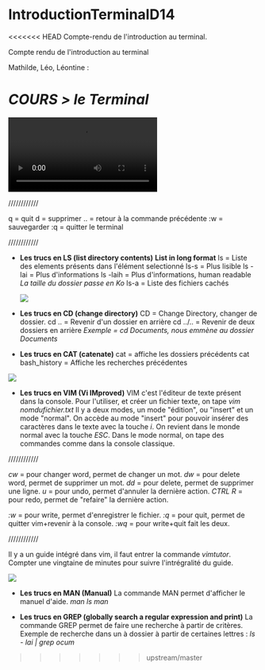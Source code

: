# IntroductionTerminalD14
<<<<<<< HEAD
Compte-rendu de l'introduction au terminal.

Compte rendu de l'introduction au terminal


Mathilde, Léo, Léontine : 

# *COURS > le Terminal*

![](https://i.imgur.com/kMPdz0J.mp4)

////////////

q = quit 
d = supprimer
.. = retour à la commande précédente
:w = sauvegarder
:q = quitter le terminal

////////////

* **Les trucs en LS (list directory contents)** **List in long format**
ls = Liste des elements présents dans l'élément selectionné
ls-s = Plus lisible
ls -lai = Plus d'informations
ls -laih = Plus d'informations, human readable 
*La taille du dossier passe en Ko*
ls-a = Liste des fichiers cachés

     ![](https://i.imgur.com/4fbskQo.png)



* **Les trucs en CD (change directory)**
CD = Change Directory, changer de dossier.
cd .. = Revenir d'un dossier en arrière
cd ../.. = Revenir de deux dossiers en arrière
*Exemple = cd Documents, nous emmène au dossier Documents*

* **Les trucs en CAT (catenate)**
cat = affiche les dossiers précédents
cat bash_history = Affiche les recherches précédentes

![](https://i.imgur.com/Nnc8AJQ.png)



* **Les trucs en VIM (Vi IMproved)**
VIM c'est l'éditeur de texte présent dans la console.
Pour l'utiliser, et créer un fichier texte, on tape
*vim nomdufichier.txt*
Il y a deux modes, un mode "édition", ou "insert" et un mode "normal".
On accède au mode "insert" pour pouvoir insérer des caractères dans le texte avec la touche *i*. On revient dans le monde normal avec la touche *ESC*.
Dans le mode normal, on tape des commandes comme dans la console classique.

////////////

*cw* = pour changer word, permet de changer un mot.
*dw* = pour delete word, permet de supprimer un mot.
*dd* = pour delete, permet de supprimer une ligne.
*u* = pour undo, permet d'annuler la dernière action.
*CTRL R* = pour redo, permet de "refaire" la dernière action.

*:w* = pour write, permet d'enregistrer le fichier.
*:q* = pour quit, permet de quitter vim+revenir à la console.
*:wq* = pour write+quit fait les deux.

////////////

Il y a un guide intégré dans vim, il faut entrer la commande *vimtutor*. Compter une vingtaine de minutes pour suivre l'intrégralité du guide.

 ![](https://i.imgur.com/Gqmdmb3.png)


* **Les trucs en MAN (Manual)**
La commande MAN permet d'afficher le manuel d'aide.
*man ls*
*man*

* **Les trucs en GREP (globally search a regular expression and print)**
La commande GREP permet de faire une recherche à partir de critères. 
Exemple de recherche dans un à dossier à partir de certaines lettres :
*ls - lai | grep ocum*
>>>>>>> upstream/master
